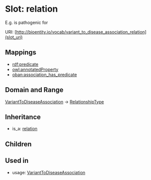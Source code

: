 # Slot: relation


E.g. is pathogenic for

URI: [http://bioentity.io/vocab/variant_to_disease_association_relation](slot_uri)
## Mappings

 * [rdf:predicate](http://purl.obolibrary.org/obo/rdf_predicate)
 * [owl:annotatedProperty](http://purl.obolibrary.org/obo/owl_annotatedProperty)
 * [oban:association_has_predicate](http://purl.obolibrary.org/obo/oban_association_has_predicate)
## Domain and Range

[VariantToDiseaseAssociation](VariantToDiseaseAssociation.md) -> [RelationshipType](RelationshipType.md)
## Inheritance

 *  is_a: [relation](relation.md)
## Children

## Used in

 *  usage: [VariantToDiseaseAssociation](VariantToDiseaseAssociation.md)
